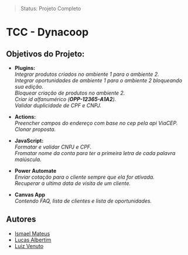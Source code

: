 >Status: Projeto Completo

# TCC - Dynacoop
## Objetivos do Projeto:

- **Plugins:** <br/>
	*Integrar produtos criados no ambiente 1 para o ambiente 2.*<br/>
	*Integrar oportunidades de ambiente 1 para o ambiente 2 bloqueando sua edição.*<br/>
	*Bloquear criação de produtos no ambiente 2.*<br/>
	*Criar id alfanumérico (**OPP-12365-A1A2**).*<br/>
	*Validar duplicidade de CPF e CNPJ.* <br/>

- **Actions:**<br/>
	*Preencher campos do endereço com base no cep pela api ViaCEP.*<br/>
	*Clonar proposta.*<br/>

- **JavaScript:**<br/>
	*Formatar e validar CNPJ e CPF.*<br/>
	*Fromatar nome da conta para ter a primeira letra de cada palavra maiúscula.*<br/>

- **Power Automate**<br/>
	*Enviar  cotação para o cliente sempre que ela for ativada.*<br/>
	*Recuperar a ultima data de visita de um cliente.*<br/>

- **Canvas App**<br/>
	*Contendo FAQ, lista de clientes e lista de oportunidades.*<br/>

## Autores

- [Ismael Mateus](https://github.com/Ismael66 "Ismael Mateus")
- [Lucas Albertim](https://github.com/lucasalbertim "Lucas Albertim")
- [Luiz Venuto](https://github.com/LuizVenuto "Luiz Venuto")
